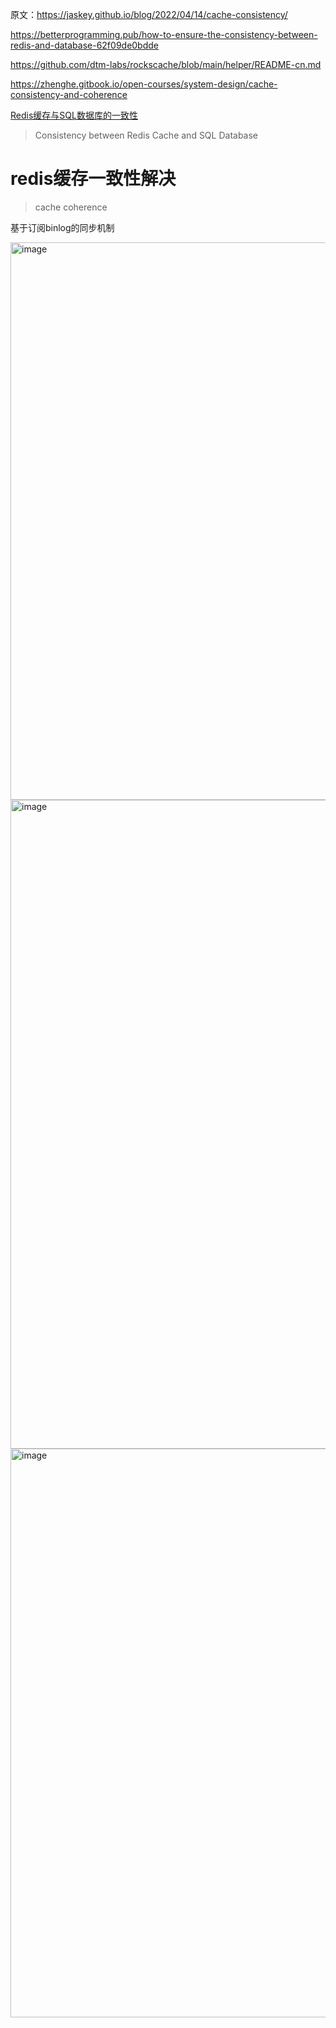 原文：<https://jaskey.github.io/blog/2022/04/14/cache-consistency/>

<https://betterprogramming.pub/how-to-ensure-the-consistency-between-redis-and-database-62f09de0bdde>

<https://github.com/dtm-labs/rockscache/blob/main/helper/README-cn.md>

<https://zhenghe.gitbook.io/open-courses/system-design/cache-consistency-and-coherence>

[Redis缓存与SQL数据库的一致性](https://yunpengn.github.io/blog/2019/05/04/consistent-redis-sql/)
> Consistency between Redis Cache and SQL Database

# redis缓存一致性解决

> cache coherence

基于订阅binlog的同步机制

<img width="892" alt="image" src="https://user-images.githubusercontent.com/7867225/202213914-2c85aead-c924-46b0-b092-8e75fc039d97.png">


<img width="1038" alt="image" src="https://user-images.githubusercontent.com/7867225/202220682-9bac2b67-838e-4cc6-8f96-b50acfbfe7fe.png">


<img width="910" alt="image" src="https://user-images.githubusercontent.com/7867225/202219712-8de2ff9a-75a0-4f3f-9ea2-3894f2324e32.png">


